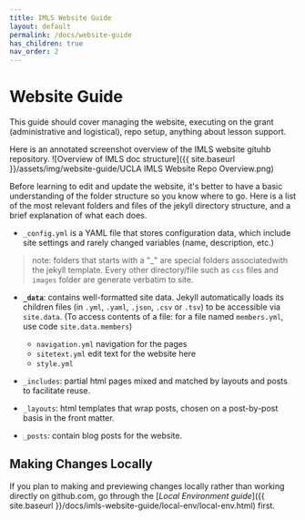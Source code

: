 ```yaml
---
title: IMLS Website Guide
layout: default
permalink: /docs/website-guide
has_children: true
nav_order: 2
---
```


# Website Guide



This guide should cover managing the website, executing on the grant (administrative and logistical), repo setup, anything about lesson support.

Here is an annotated screenshot overview of the IMLS website gituhb repository.
![Overview of IMLS doc structure]({{ site.baseurl }}/assets/img/website-guide/UCLA IMLS Website Repo Overview.png)


Before learning to edit and update the website, it's better to have a basic understanding of the folder structure so you know where to go. Here is a list of the most relevant folders and files of the jekyll directory structure, and a brief explanation of what each does. 

- `_config.yml`
is a YAML file that stores configuration data, which include site settings and rarely changed variables (name, description, etc.)
> note: folders that starts with a "_" are special folders associatedwith the jekyll template. Every other directory/file such as `css` files and `images` folder are generate verbatim to site. 

- **`_data`**: 
contains well-formatted site data. Jekyll automatically loads its children files (in `.yml`, `.yaml`, `.json`, `.csv` or `.tsv`) to be accessible via `site.data`. (To access contents of a file: for a file named `members.yml`, use code `site.data.members`)
    - `navigation.yml` navigation for the pages
    - `sitetext.yml` edit text for the website here 
    - `style.yml`

- `_includes`:
partial html pages mixed and matched by layouts and posts to facilitate reuse. 
    
- `_layouts`:
html templates that wrap posts, chosen on a post-by-post basis in the front matter. 

- `_posts`: 
contain blog posts for the website.

## Making Changes Locally

If you plan to making and previewing changes locally rather than working directly on github.com, go through the 
[*Local Environment guide*]({{ site.baseurl }}/docs/imls-website-guide/local-env/local-env.html) first.
